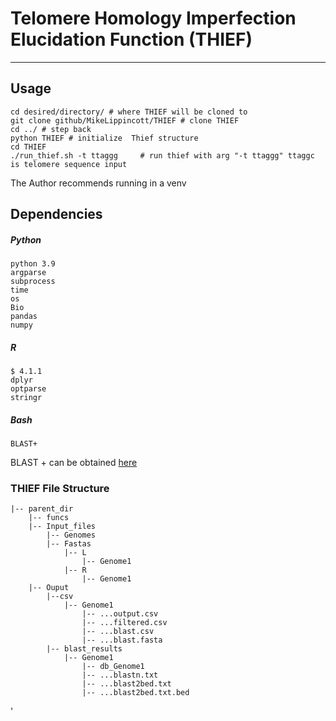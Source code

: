 # Telomere Homology Imperfection Elucidation Function (THIEF)

---


## Usage

```
cd desired/directory/ # where THIEF will be cloned to
git clone github/MikeLippincott/THIEF # clone THIEF
cd ../ # step back 
python THIEF # initialize  Thief structure
cd THIEF 
./run_thief.sh -t ttaggg     # run thief with arg "-t ttaggg" ttaggc is telomere sequence input
```
The Author recommends running in a venv
## Dependencies
##### Python
```
python 3.9
argparse
subprocess
time
os
Bio
pandas
numpy
```
##### R
```
$ 4.1.1
dplyr
optparse
stringr
```
##### Bash
```
BLAST+
```
BLAST + can be obtained [here](https://www.ncbi.nlm.nih.gov/books/NBK569861/)

### THIEF File Structure
```
|-- parent_dir
    |-- funcs
    |-- Input_files
        |-- Genomes 
        |-- Fastas    
            |-- L
                |-- Genome1    
            |-- R
                |-- Genome1     
    |-- Ouput  
        |--csv 
            |-- Genome1   
                |-- ...output.csv  
                |-- ...filtered.csv  
                |-- ...blast.csv  
                |-- ...blast.fasta  
        |-- blast_results  
            |-- Genome1  
                |-- db_Genome1  
                |-- ...blastn.txt  
                |-- ...blast2bed.txt
                |-- ...blast2bed.txt.bed  
```
'
